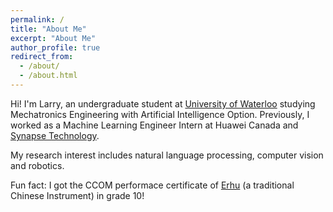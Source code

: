 ```yaml
---
permalink: /
title: "About Me"
excerpt: "About Me"
author_profile: true
redirect_from: 
  - /about/
  - /about.html
---
```


Hi! I'm Larry, an undergraduate student at [University of Waterloo](https://uwaterloo.ca/) studying Mechatronics Engineering with Artificial Intelligence Option. Previously, I worked as a Machine Learning Engineer Intern at Huawei Canada and [Synapse Technology](https://www.synapsetechnology.com/). 

My research interest includes natural language processing, computer vision and robotics.

Fun fact: I got the CCOM performace certificate of [Erhu](https://www.lantungmusic.com/erhu/) (a traditional Chinese Instrument) in grade 10!
